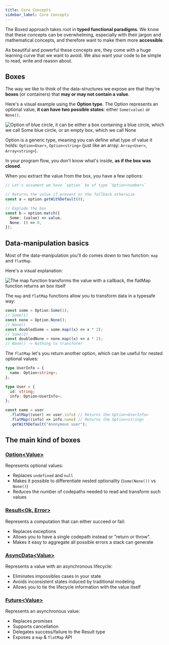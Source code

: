 ```yaml
---
title: Core Concepts
sidebar_label: Core Concepts
---
```


The Boxed approach takes root in **typed functional paradigms**. We know that these concepts can be overwhelming, especially with their jargon and mathematical concepts, and therefore want to make them more **accessible**.

As beautiful and powerful these concepts are, they come with a huge learning curve that we want to avoid. We also want your code to be simple to read, write and reason about.

## Boxes

The way we like to think of the data-structures we expose are that they're **boxes** (or containers) that **may or may not contain a value**.

Here's a visual example using the **Option type**. The Option represents an optional value, **it can have two possible states**: either `Some(value)` or `None()`.

![Option of blue circle, it can be either a box containing a blue circle, which we call Some blue circle, or an empty box, which we call None](/img/option.png)

Option is a generic type, meaning you can define what type of value it holds: `Option<User>`, `Option<string>` (just like an array: `Array<User>`, `Array<string>`).

In your program flow, you don't know what's inside, **as if the box was closed**.

When you extract the value from the box, you have a few options:

```ts
// Let's assument we have `option` be of type `Option<number>`

// Returns the value if present or the fallback otherwise
const a = option.getWithDefault(0);

// Explode the box
const b = option.match({
  Some: (value) => value,
  None: () => 0,
});
```

## Data-manipulation basics

Most of the data-manipulation you'll do comes down to two function: `map` and `flatMap`.

Here's a visual explanation:

![The map function transforms the value with a callback, the flatMap function returns an box itself](/img/map-flatmap.png)

The `map` and `flatMap` functions allow you to transform data in a typesafe way:

```ts
const some = Option.Some(1);
// Some(1)
const none = Option.None();
// None()
const doubledSome = some.map((x) => x * 2);
// Some(2)
const doubledNone = none.map((x) => x * 2);
// None() -> Nothing to transform!
```

The `flatMap` let's you return another option, which can be useful for nested optional values:

```ts
type UserInfo = {
  name: Option<string>;
};

type User = {
  id: string;
  info: Option<UserInfo>;
};

const name = user
  .flatMap((user) => user.info) // Returns the Option<UserInfo>
  .flatMap((info) => info.name) // Returns the Option<string>
  .getWithDefault("Anonymous user");
```

## The main kind of boxes

### [**Option<Value\>**](/option)

Represents optional values:

- Replaces `undefined` and `null`
- Makes it possible to differentiate nested optionality (`Some(None())` vs `None()`)
- Reduces the number of codepaths needed to read and transform such values

### [**Result<Ok, Error\>**](/result)

Represents a computation that can either succeed or fail:

- Replaces exceptions
- Allows you to have a single codepath instead or "return or throw".
- Makes it easy to aggregate all possible errors a stack can generate

### [**AsyncData<Value\>**](/async-data)

Represents a value with an asynchronous lifecycle:

- Eliminates impossibles cases in your state
- Avoids inconsistent states induced by traditional modeling
- Allows you to tie the lifecycle information with the value itself

### [**Future<Value\>**](/future)

Represents an asynchronous value:

- Replaces promises
- Supports cancellation
- Delegates success/failure to the Result type
- Exposes a `map` & `flatMap` API
